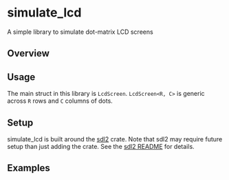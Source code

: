 # simulate_lcd <!-- [![](https://img.shields.io/crates/v/simulate_lcd.svg)](https://crates.io/crates/simulate_lcd) --> <!-- [![](https://docs.rs/simulate_lcd/badge.svg)](https://docs.rs/simulate_lcd) -->

A simple library to simulate dot-matrix LCD screens

<!-- [Documentation](https://docs.rs/simulate_lcd) -->

## Overview



## Usage

The main struct in this library is `LcdScreen`. `LcdScreen<R, C>` is generic across `R` rows and `C` columns of dots.

## Setup

simulate_lcd is built around the [sdl2](https://crates.io/crates/sdl2) crate. Note that sdl2 may require future setup than just adding the crate. See the [sdl2 README](https://github.com/Rust-SDL2/rust-sdl2/blob/master/README.md#requirements) for details.

## Examples

<!-- More simulator examples can be found in the examples repository. -->

